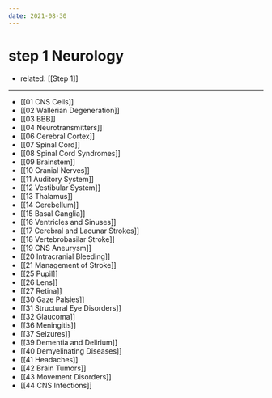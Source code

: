 ```yaml
---
date: 2021-08-30
---
```


# step 1 Neurology

- related: [[Step 1]]
---

- [[01 CNS Cells]]
- [[02 Wallerian Degeneration]]
- [[03 BBB]]
- [[04 Neurotransmitters]]
- [[06 Cerebral Cortex]]
- [[07 Spinal Cord]]
- [[08 Spinal Cord Syndromes]]
- [[09 Brainstem]]
- [[10 Cranial Nerves]]
- [[11 Auditory System]]
- [[12 Vestibular System]]
- [[13 Thalamus]]
- [[14 Cerebellum]]
- [[15 Basal Ganglia]]
- [[16 Ventricles and Sinuses]]
- [[17 Cerebral and Lacunar Strokes]]
- [[18 Vertebrobasilar Stroke]]
- [[19 CNS Aneurysm]]
- [[20 Intracranial Bleeding]]
- [[21 Management of Stroke]]
- [[25 Pupil]]
- [[26 Lens]]
- [[27 Retina]]
- [[30 Gaze Palsies]]
- [[31 Structural Eye Disorders]]
- [[32 Glaucoma]]
- [[36 Meningitis]]
- [[37 Seizures]]
- [[39 Dementia and Delirium]]
- [[40 Demyelinating Diseases]]
- [[41 Headaches]]
- [[42 Brain Tumors]]
- [[43 Movement Disorders]]
- [[44 CNS Infections]]
